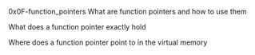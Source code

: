 0x0F-function_pointers 
What are function pointers and how to use them

What does a function pointer exactly hold

Where does a function pointer point to in the virtual memory
